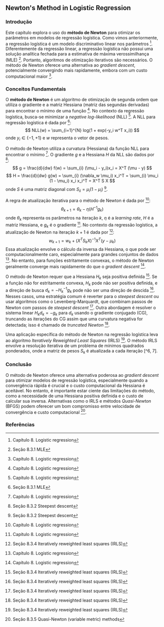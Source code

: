 ## Newton's Method in Logistic Regression

### Introdução
Este capítulo explora o uso do **método de Newton** para otimizar os parâmetros em modelos de regressão logística. Como vimos anteriormente, a regressão logística é um modelo discriminativo linear nos parâmetros [^1]. Diferentemente da regressão linear, a regressão logística não possui uma solução analítica fechada para a estimativa de máxima verossimilhança (MLE) [^2]. Portanto, algoritmos de otimização iterativos são necessários. O método de Newton oferece uma alternativa ao *gradient descent*, potencialmente convergindo mais rapidamente, embora com um custo computacional maior [^1].

### Conceitos Fundamentais
O **método de Newton** é um algoritmo de otimização de segunda ordem que utiliza o gradiente e a matriz Hessiana (matriz das segundas derivadas) para encontrar o mínimo de uma função [^1]. No contexto da regressão logística, busca-se minimizar a *negative log-likelihood* (NLL) [^1]. A NLL para regressão logística é dada por [^2]:
$$ NLL(w) = \sum_{i=1}^{N} log(1 + exp(-y_i w^T x_i)) $$
onde $y_i \in \{-1, +1\}$ e $w$ representa o vetor de pesos.

O método de Newton utiliza a curvatura (Hessiana) da função NLL para encontrar o mínimo [^1]. O gradiente $g$ e a Hessiana $H$ da NLL são dados por [^3]:
$$ g = \frac{d}{dw} f(w) = \sum_{i} (\mu_i - y_i)x_i = X^T (\mu - y) $$
$$ H = \frac{d}{dw} g(w) = \sum_{i} (\nabla_w \mu_i) x_i^T = \sum_{i} \mu_i (1 - \mu_i) x_i x_i^T = X^T S X $$
onde $S$ é uma matriz diagonal com $S_{ii} = \mu_i (1 - \mu_i)$ [^3].

A regra de atualização iterativa para o método de Newton é dada por [^1]:
$$ \theta_{k+1} = \theta_k - \eta (H^{-1} g_k) $$
onde $\theta_k$ representa os parâmetros na iteração $k$, $\eta$ é a *learning rate*, $H$ é a matriz Hessiana, e $g_k$ é o gradiente [^1].  No contexto da regressão logística, a atualização de Newton na iteração $k+1$ é dada por [^6]:
$$ w_{k+1} = w_k + (X^T S_k X)^{-1} X^T (y - \mu_k) $$
Essa atualização envolve o cálculo da inversa da Hessiana, o que pode ser computacionalmente caro, especialmente para grandes conjuntos de dados [^1]. No entanto, para funções estritamente convexas, o método de Newton geralmente converge mais rapidamente do que o *gradient descent* [^1].

O método de Newton requer que a Hessiana $H_k$ seja positiva definida [^6]. Se a função não for estritamente convexa, $H_k$ pode não ser positiva definida, e a direção de busca $d_k = -H_k^{-1}g_k$ pode não ser uma direção de descida [^6]. Nesses casos, uma estratégia comum é reverter para o *steepest descent* ou usar algoritmos como o Levenberg-Marquardt, que combinam passos de Newton com passos de *steepest descent* [^6]. Outra abordagem é resolver o sistema linear $H_k d_k = -g_k$ para $d_k$ usando o gradiente conjugado (CG), truncando as iterações do CG assim que uma curvatura negativa for detectada; isso é chamado de *truncated Newton* [^6].

Uma aplicação específica do método de Newton na regressão logística leva ao algoritmo *Iteratively Reweighted Least Squares* (IRLS) [^6]. O método IRLS envolve a resolução iterativa de um problema de mínimos quadrados ponderados, onde a matriz de pesos $S_k$ é atualizada a cada iteração [^6, 7].

### Conclusão
O método de Newton oferece uma alternativa poderosa ao *gradient descent* para otimizar modelos de regressão logística, especialmente quando a convergência rápida é crucial e o custo computacional da Hessiana é aceitável. No entanto, é importante estar ciente das limitações do método, como a necessidade de uma Hessiana positiva definida e o custo de calcular sua inversa.  Alternativas como o IRLS e métodos *Quasi-Newton* (BFGS) podem oferecer um bom compromisso entre velocidade de convergência e custo computacional [^7].

### Referências
[^1]: Capítulo 8. Logistic regression
[^2]: Seção 8.3.1 MLE
[^3]: Seção 8.3.2 Steepest descent
[^6]: Seção 8.3.4 Iteratively reweighted least squares (IRLS)
[^7]: Seção 8.3.5 Quasi-Newton (variable metric) methods
<!-- END -->